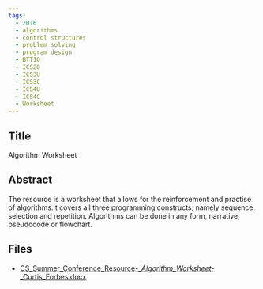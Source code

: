 ```yaml
---
tags:
  - 2016
  - algorithms
  - control structures
  - problem solving
  - program design
  - BTT1O
  - ICS2O
  - ICS3U
  - ICS3C
  - ICS4U
  - ICS4C
  - Worksheet
---
```

    
## Title

Algorithm Worksheet

## Abstract

The  resource is a worksheet that allows for the reinforcement and practise of algorithms.It covers all three programming constructs, namely sequence, selection and repetition.  Algorithms can be done in any form, narrative, pseudocode or flowchart.

## Files

- [CS_Summer_Conference_Resource-__Algorithm_Worksheet_-_Curtis_Forbes.docx](https://www.russellgordon.ca/acse/cemc-cse-resources/resources/2016/Curtis_Forbes/CS_Summer_Conference_Resource-__Algorithm_Worksheet_-_Curtis_Forbes.docx)
